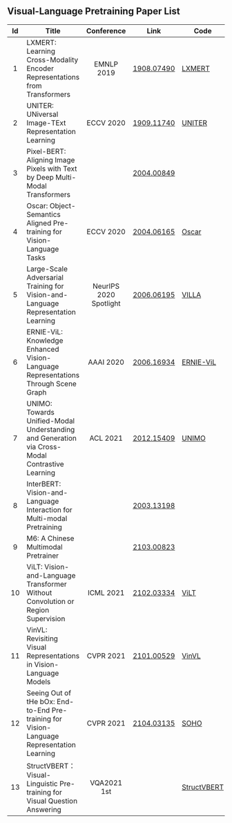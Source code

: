 ## Visual-Language Pretraining Paper List

| Id | Title | Conference | Link | Code |
|:--:| ----- | :--: | ---- | ---- |
| 1  | LXMERT: Learning Cross-Modality Encoder Representations from Transformers | EMNLP 2019 |[1908.07490](https://arxiv.org/abs/1908.07490)|[LXMERT](https://github.com/airsplay/lxmert)|
| 2  | UNITER: UNiversal Image-TExt Representation Learning | ECCV 2020 |[1909.11740](https://arxiv.org/abs/1909.11740)|[UNITER](https://github.com/ChenRocks/UNITER)|
| 3  | Pixel-BERT: Aligning Image Pixels with Text by Deep Multi-Modal Transformers |  | [2004.00849](https://arxiv.org/abs/2004.00849) ||
| 4  | Oscar: Object-Semantics Aligned Pre-training for Vision-Language Tasks | ECCV 2020 |[2004.06165](https://arxiv.org/abs/2004.06165)|[Oscar](https://github.com/microsoft/Oscar)|
| 5  | Large-Scale Adversarial Training for Vision-and-Language Representation Learning | NeurIPS 2020 Spotlight |[2006.06195](https://arxiv.org/abs/2006.06195) |[VILLA](https://github.com/zhegan27/VILLA)|
| 6 | ERNIE-ViL: Knowledge Enhanced Vision-Language Representations Through Scene Graph | AAAI 2020 |[2006.16934](https://arxiv.org/abs/2006.16934)|[ERNIE-ViL](https://github.com/Muennighoff/vilio/tree/master/ernie-vil)|
| 7  | UNIMO: Towards Unified-Modal Understanding and Generation via Cross-Modal Contrastive Learning | ACL 2021 |[2012.15409](https://arxiv.org/abs/2012.15409)|[UNIMO](https://github.com/PaddlePaddle/Research/tree/master/NLP/UNIMO)|
| 8  | InterBERT: Vision-and-Language Interaction for Multi-modal Pretraining | |[2003.13198](https://arxiv.org/abs/2003.14198)| |
| 9  | M6: A Chinese Multimodal Pretrainer | |[2103.00823](https://arxiv.org/abs/2103.00823)| |
| 10  | ViLT: Vision-and-Language Transformer Without Convolution or Region Supervision | ICML 2021 |[2102.03334](https://arxiv.org/abs/2102.03334)|[ViLT](https://github.com/dandelin/ViLT)|
| 11  | VinVL: Revisiting Visual Representations in Vision-Language Models | CVPR 2021 |[2101.00529](https://arxiv.org/abs/2101.00529)|[VinVL](https://github.com/pzzhang/VinVL)|
| 12 | Seeing Out of tHe bOx: End-to-End Pre-training for Vision-Language Representation Learning | CVPR 2021 | [2104.03135](https://arxiv.org/abs/2104.03135) | [SOHO](https://github.com/researchmm/soho)|
| 13 | StructVBERT：Visual-Linguistic Pre-training for Visual Question Answering | VQA2021 1st |  | [StructVBERT](https://github.com/alibaba/AliceMind/tree/main/StructVBERT)|




